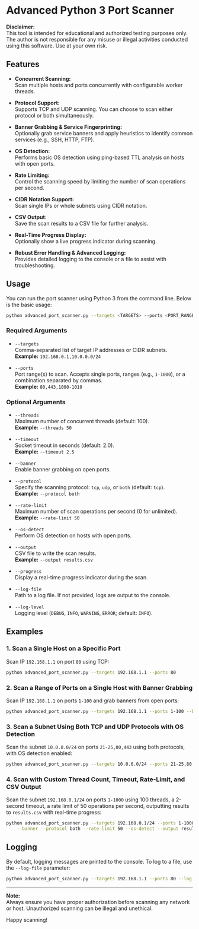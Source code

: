 # Advanced Python 3 Port Scanner

**Disclaimer:**  
This tool is intended for educational and authorized testing purposes only. The author is not responsible for any misuse or illegal activities conducted using this software. Use at your own risk.

## Features

- **Concurrent Scanning:**  
  Scan multiple hosts and ports concurrently with configurable worker threads.

- **Protocol Support:**  
  Supports TCP and UDP scanning. You can choose to scan either protocol or both simultaneously.

- **Banner Grabbing & Service Fingerprinting:**  
  Optionally grab service banners and apply heuristics to identify common services (e.g., SSH, HTTP, FTP).

- **OS Detection:**  
  Performs basic OS detection using ping-based TTL analysis on hosts with open ports.

- **Rate Limiting:**  
  Control the scanning speed by limiting the number of scan operations per second.

- **CIDR Notation Support:**  
  Scan single IPs or whole subnets using CIDR notation.

- **CSV Output:**  
  Save the scan results to a CSV file for further analysis.

- **Real-Time Progress Display:**  
  Optionally show a live progress indicator during scanning.

- **Robust Error Handling & Advanced Logging:**  
  Provides detailed logging to the console or a file to assist with troubleshooting.

## Usage

You can run the port scanner using Python 3 from the command line. Below is the basic usage:

```bash
python advanced_port_scanner.py --targets <TARGETS> --ports <PORT_RANGE> [OPTIONS]
```

### Required Arguments

- `--targets`  
  Comma-separated list of target IP addresses or CIDR subnets.  
  **Example:** `192.168.0.1,10.0.0.0/24`

- `--ports`  
  Port range(s) to scan. Accepts single ports, ranges (e.g., `1-1000`), or a combination separated by commas.  
  **Example:** `80,443,1000-1010`

### Optional Arguments

- `--threads`  
  Maximum number of concurrent threads (default: 100).  
  **Example:** `--threads 50`

- `--timeout`  
  Socket timeout in seconds (default: 2.0).  
  **Example:** `--timeout 2.5`

- `--banner`  
  Enable banner grabbing on open ports.

- `--protocol`  
  Specify the scanning protocol: `tcp`, `udp`, or `both` (default: `tcp`).  
  **Example:** `--protocol both`

- `--rate-limit`  
  Maximum number of scan operations per second (0 for unlimited).  
  **Example:** `--rate-limit 50`

- `--os-detect`  
  Perform OS detection on hosts with open ports.

- `--output`  
  CSV file to write the scan results.  
  **Example:** `--output results.csv`

- `--progress`  
  Display a real-time progress indicator during the scan.

- `--log-file`  
  Path to a log file. If not provided, logs are output to the console.

- `--log-level`  
  Logging level (`DEBUG`, `INFO`, `WARNING`, `ERROR`; default: `INFO`).

## Examples

### 1. Scan a Single Host on a Specific Port

Scan IP `192.168.1.1` on port `80` using TCP:
```bash
python advanced_port_scanner.py --targets 192.168.1.1 --ports 80
```

### 2. Scan a Range of Ports on a Single Host with Banner Grabbing

Scan IP `192.168.1.1` on ports `1-100` and grab banners from open ports:
```bash
python advanced_port_scanner.py --targets 192.168.1.1 --ports 1-100 --banner
```

### 3. Scan a Subnet Using Both TCP and UDP Protocols with OS Detection

Scan the subnet `10.0.0.0/24` on ports `21-25,80,443` using both protocols, with OS detection enabled:
```bash
python advanced_port_scanner.py --targets 10.0.0.0/24 --ports 21-25,80,443 --protocol both --os-detect
```

### 4. Scan with Custom Thread Count, Timeout, Rate-Limit, and CSV Output

Scan the subnet `192.168.0.1/24` on ports `1-1000` using 100 threads, a 2-second timeout, a rate limit of 50 operations per second, outputting results to `results.csv` with real-time progress:
```bash
python advanced_port_scanner.py --targets 192.168.0.1/24 --ports 1-1000 --threads 100 --timeout 2.0 \
    --banner --protocol both --rate-limit 50 --os-detect --output results.csv --progress
```

## Logging

By default, logging messages are printed to the console. To log to a file, use the `--log-file` parameter:
```bash
python advanced_port_scanner.py --targets 192.168.1.1 --ports 80 --log-file scanner.log --log-level DEBUG
```

---

**Note:**  
Always ensure you have proper authorization before scanning any network or host. Unauthorized scanning can be illegal and unethical.

Happy scanning!
